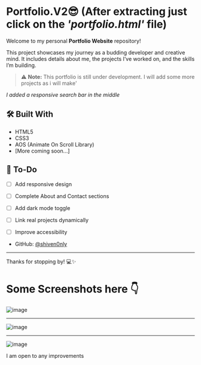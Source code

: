 
# Portfolio.V2😎 (After extracting just click on the *'portfolio.html'* file)

Welcome to my personal **Portfolio Website** repository! 

This project showcases my journey as a budding developer and creative mind. It includes details about me, the projects I’ve worked on, and the skills I’m building.

> ⚠️ **Note:** This portfolio is still under development. I will add some more projects as i will make'

*I added a responsive search bar in the middle*

## 🛠️ Built With

- HTML5  
- CSS3  
- AOS (Animate On Scroll Library)  
- [More coming soon...]


## 📌 To-Do

- [ ] Add responsive design
- [ ] Complete About and Contact sections
- [ ] Add dark mode toggle
- [ ] Link real projects dynamically
- [ ] Improve accessibility


- GitHub: [@shiven0nly](https://github.com/shiven0nly)
---

Thanks for stopping by! 💻✨

# Some Screenshots here 👇
![image](https://github.com/user-attachments/assets/715ecefc-0c0c-4bb0-9ec8-f2c80826927d)

---
![image](https://github.com/user-attachments/assets/f8a44e70-ceaf-4299-b817-5fed21190346)

---
![image](https://github.com/user-attachments/assets/81a21fd6-6092-4fa8-8e4f-e7098572bb0c)

I am open to any improvements
